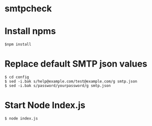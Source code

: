 # smtpcheck

# Install npms
```
$npm install
```

# Replace default SMTP json values
```
$ cd config
$ sed -i.bak s/help@example.com/test@example.com/g smtp.json
$ sed -i.bak s/password/yourpassword/g smtp.json
```
# Start Node Index.js
```
$ node index.js
```
